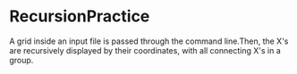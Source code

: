 # RecursionPractice
A grid inside an input file is passed through the command line.Then, the X's are recursively displayed by their coordinates, with all connecting X's in a group.
